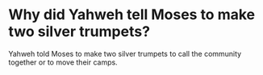 # Why did Yahweh tell Moses to make two silver trumpets?

Yahweh told Moses to make two silver trumpets to call the community together or to move their camps.
